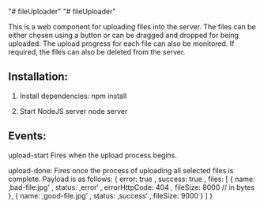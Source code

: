 "# fileUploader"
"# fileUploader"

This is a web component for uploading files into the server. The files can be either chosen using a button or can be dragged and dropped for being uploaded.
The upload progress for each file can also be monitored. If required, the files can also be deleted from the server.

Installation:
--------------

1. Install dependencies:
npm install

2. Start NodeJS server
node server

Events:
--------
upload-start
        Fires when the upload process begins.

upload-done:
        Fires once the process of uploading all selected files is complete. Payload is as follows:
           {
               error: true
               , success: true
               , files: [ {
                name: ‚bad-file.jpg‘
                , status: ‚error‘
                , errorHttpCode: 404
                , fileSize: 8000 // in bytes
                }, {
                name: ‚good-file.jpg‘
                , status: ‚success‘
                , fileSize: 9000
                } ]
            }





